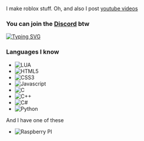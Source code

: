 
I make roblox stuff. Oh, and also I post [youtube videos](https://www.youtube.com/@mosthatedcurly)

<h3 align="left">
  You can join the <a href='https://discord.gg/v9FrA5NUqd'>Discord</a> btw
</h3>

[![Typing SVG](https://readme-typing-svg.demolab.com?font=Arial+Bold&pause=1000&color=F70000&width=435&lines=Say+BYEFron!;ngl+LUA+is+fun+lmao)](https://git.io/typing-svg)

### Languages I know
- ![LUA](https://img.shields.io/badge/lua-%232C2D72.svg?&style=for-the-badge&logo=lua&logoColor=white)
- ![HTML5](https://img.shields.io/badge/html5%20-%23E34F26.svg?&style=for-the-badge&logo=html5&logoColor=white)
- ![CSS3](https://img.shields.io/badge/css3%20-%231572B6.svg?&style=for-the-badge&logo=css3&logoColor=white)
- ![Javascript](https://img.shields.io/badge/javascript%20-%23323330.svg?&style=for-the-badge&logo=javascript&logoColor=%23F7DF1E)
- ![C](https://img.shields.io/badge/c%20-%2300599C.svg?&style=for-the-badge&logo=c&logoColor=white)
- ![C++](https://img.shields.io/badge/c++%20-%2300599C.svg?&style=for-the-badge&logo=c%2B%2B&ogoColor=white)
- ![C#](https://img.shields.io/badge/c%23%20-%23239120.svg?&style=for-the-badge&logo=c-sharp&logoColor=white)
- ![Python](https://img.shields.io/badge/python%20-%2314354C.svg?&style=for-the-badge&logo=python&logoColor=white)

And I have one of these

- ![Raspberry PI](https://img.shields.io/badge/-Raspberry%20Pi-C51A4A?style=for-the-badge&logo=Raspberry-Pi)
